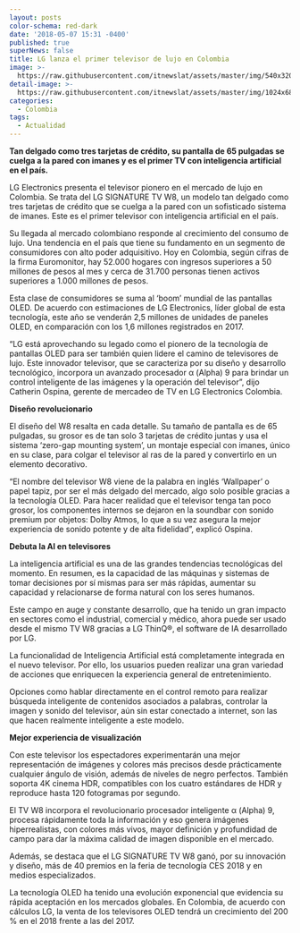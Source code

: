 ```yaml
---
layout: posts
color-schema: red-dark
date: '2018-05-07 15:31 -0400'
published: true
superNews: false
title: LG lanza el primer televisor de lujo en Colombia
image: >-
  https://raw.githubusercontent.com/itnewslat/assets/master/img/540x320/LG-Lujo-p.jpg
detail-image: >-
  https://raw.githubusercontent.com/itnewslat/assets/master/img/1024x680/LG-Lujo-g.jpg
categories:
  - Colombia
tags:
  - Actualidad
---
```

**Tan delgado como tres tarjetas de crédito, su pantalla de 65 pulgadas se cuelga a la pared con imanes y es el primer TV con inteligencia artificial en el país.**

LG Electronics presenta el televisor pionero en el mercado de lujo en Colombia. Se trata del LG SIGNATURE TV W8, un modelo tan delgado como tres tarjetas de crédito que se cuelga a la pared con un sofisticado sistema de imanes. Este es el primer televisor con inteligencia artificial en el país.

Su llegada al mercado colombiano responde al crecimiento del consumo de lujo. Una tendencia en el país que tiene su fundamento en un segmento de consumidores con alto poder adquisitivo. Hoy en Colombia, según cifras de la firma Euromonitor, hay 52.000 hogares con ingresos superiores a 50 millones de pesos al mes y cerca de 31.700 personas tienen activos superiores a 1.000 millones de pesos.

Esta clase de consumidores se suma al ‘boom’ mundial de las pantallas OLED. De acuerdo con estimaciones de LG Electronics, líder global de esta tecnología, este año se venderán 2,5 millones de unidades de paneles OLED, en comparación con los 1,6 millones registrados en 2017.

“LG está aprovechando su legado como el pionero de la tecnología de pantallas OLED para ser también quien lidere el camino de televisores de lujo. Este innovador televisor, que se caracteriza por su diseño y desarrollo tecnológico, incorpora un avanzado procesador α (Alpha) 9 para brindar un control inteligente de las imágenes y la operación del televisor”, dijo Catherin Ospina, gerente de mercadeo de TV en LG Electronics Colombia.

**Diseño revolucionario**

El diseño del W8 resalta en cada detalle. Su tamaño de pantalla es de 65 pulgadas, su grosor es de tan solo 3 tarjetas de crédito juntas y usa el sistema ‘zero-gap mounting system’, un montaje especial con imanes, único en su clase, para colgar el televisor al ras de la pared y convertirlo en un elemento decorativo. 

“El nombre del televisor W8 viene de la palabra en inglés ‘Wallpaper’ o papel tapiz, por ser el más delgado del mercado, algo solo posible gracias a la tecnología OLED. Para hacer realidad que el televisor tenga tan poco grosor, los componentes internos se dejaron en la soundbar con sonido premium por objetos: Dolby Atmos, lo que a su vez asegura la mejor experiencia de sonido potente y de alta fidelidad”, explicó Ospina.

**Debuta la AI en televisores**

La inteligencia artificial es una de las grandes tendencias tecnológicas del momento. En resumen, es la capacidad de las máquinas y sistemas de tomar decisiones por sí mismas para ser más rápidas, aumentar su capacidad y relacionarse de forma natural con los seres humanos.

Este campo en auge y constante desarrollo, que ha tenido un gran impacto en sectores como el industrial, comercial y médico, ahora puede ser usado desde el mismo TV W8 gracias a LG ThinQ®, el software de IA desarrollado por LG.

La funcionalidad de Inteligencia Artificial está completamente integrada en el nuevo televisor. Por ello, los usuarios pueden realizar una gran variedad de acciones que enriquecen la experiencia general de entretenimiento.

Opciones como hablar directamente en el control remoto para realizar búsqueda inteligente de contenidos asociados a palabras, controlar la imagen y sonido del televisor, aún sin estar conectado a internet, son las que hacen realmente inteligente a este modelo.

**Mejor experiencia de visualización**

Con este televisor los espectadores experimentarán una mejor representación de imágenes y colores más precisos desde prácticamente cualquier ángulo de visión, además de niveles de negro perfectos. También soporta 4K cinema HDR, compatibles con los cuatro estándares de HDR y reproduce hasta 120 fotogramas por segundo.

El TV W8 incorpora el revolucionario procesador inteligente α (Alpha) 9, procesa rápidamente toda la información y eso genera imágenes hiperrealistas, con colores más vivos, mayor definición y profundidad de campo para dar la máxima calidad de imagen disponible en el mercado. 

Además, se destaca que el LG SIGNATURE TV W8 ganó, por su innovación y diseño, más de 40 premios en la feria de tecnología CES 2018 y en medios especializados.

La tecnología OLED ha tenido una evolución exponencial que evidencia su rápida aceptación en los mercados globales. En Colombia, de acuerdo con cálculos LG, la venta de los televisores OLED tendrá un crecimiento del 200 % en el 2018 frente a las del 2017.